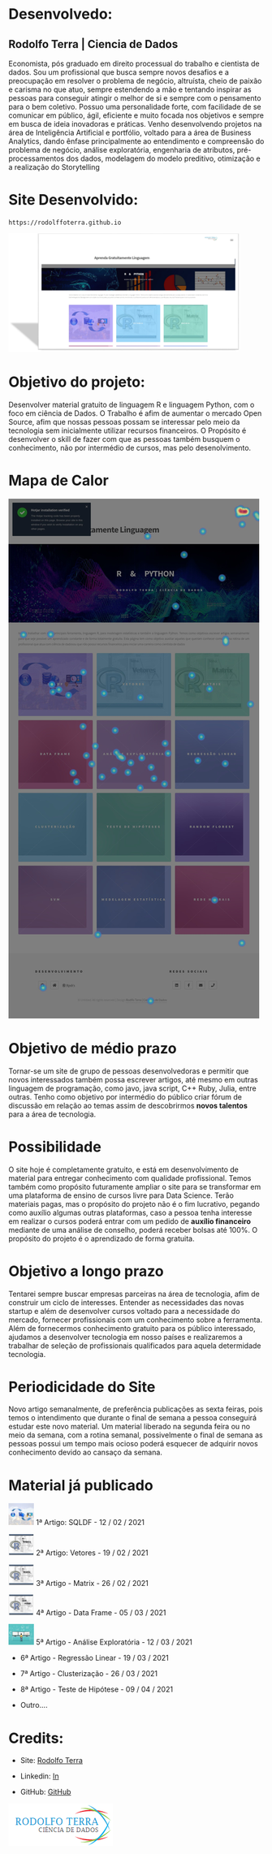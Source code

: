 # Desenvolvedo:

## Rodolfo Terra | Ciencia de Dados

Economista, pós graduado em direito processual do trabalho e cientista de dados. Sou um profissional que busca sempre novos desafios e a preocupação em resolver o problema de negócio, altruísta, cheio de paixão e carisma no que atuo, sempre estendendo a mão e tentando inspirar as pessoas para conseguir atingir o melhor de si e sempre com o pensamento para o bem coletivo. Possuo uma personalidade forte, com facilidade de se comunicar em público, ágil, eficiente e muito focada nos objetivos e sempre em busca de ideia inovadoras e práticas. Venho desenvolvendo projetos na área de Inteligência Artificial e  portfólio,  voltado para a área de Business Analytics, dando ênfase principalmente ao entendimento e compreensão do problema de negócio, análise exploratória, engenharia de atributos, pré-processamentos dos dados, modelagem do modelo preditivo, otimização e a realização do Storytelling

# Site Desenvolvido:

	https://rodolffoterra.github.io
	

<img src="https://raw.githubusercontent.com/rodolffoterra/rodolffoterra.github.io/main/images/page_home.jpg.png" width="90%">

	
	
# Objetivo do projeto:

Desenvolver material gratuito de linguagem R e linguagem Python, com o foco em ciência de Dados. O Trabalho é afim de aumentar o mercado Open Source, afim que nossas pessoas possam se interessar pelo meio da tecnologia sem inicialmente utilizar recursos financeiros. O Propósito é desenvolver o skill de fazer com que as pessoas também busquem o conhecimento, não por intermédio de cursos, mas pelo desenolvimento. 


# Mapa de Calor

![mapa](https://raw.githubusercontent.com/rodolffoterra/rodolffoterra.github.io/main/images/click.jpg)

# Objetivo de médio prazo

Tornar-se um site de grupo de pessoas desenvolvedoras e permitir que novos interessados também possa escrever artigos, até mesmo em outras linguagem de programação, como javo, java script, C++ Ruby, Julia, entre outras.
Tenho como objetivo por intermédio do público criar fórum de discussão em relação ao temas assim de descobrirmos **novos talentos** para a área de tecnologia.

# Possibilidade

O site hoje é completamente gratuito, e está em desenvolvimento de material para entregar conhecimento com qualidade profissional. Temos também como propósito futuramente ampliar o site para se transformar em uma plataforma de ensino de cursos livre para Data Science. Terão materiais pagas, mas o propósito do projeto não é o fim lucrativo, pegando como auxílio algumas outras plataformas, caso a pessoa tenha interesse em realizar o cursos poderá entrar com um pedido de **auxílio financeiro** mediante de uma análise de conselho, poderá receber bolsas até 100%. O propósito do projeto é o aprendizado de forma gratuita. 

# Objetivo a longo prazo

Tentarei sempre buscar empresas parceiras na área de tecnologia, afim de construir um ciclo de interesses. Entender as necessidades das novas startup e além de desenvolver cursos voltado para a necessidade do mercado, fornecer profissionais com um conhecimento sobre a ferramenta. 
Além de fornecermos conhecimento gratuito para os público interessado, ajudamos a desenvolver tecnologia em nosso países e realizaremos a trabalhar de seleção de profissionais qualificados para aquela determidade tecnologia. 


# Periodicidade do Site

Novo artigo semanalmente, de preferência publicações as sexta feiras, pois temos o intendimento que durante o final de semana a pessoa conseguirá estudar este novo material. Um material liberado na segunda feira ou no meio da semana, com a rotina semanal, possivelmente o final de semana as pessoas possui um tempo mais ocioso poderá esquecer de adquirir novos conhecimento devido ao cansaço da semana.

# Material já publicado


<img src="https://github.com/rodolffoterra/rodolffoterra.github.io/blob/main/images/pic01.jpg" width="10%"> 1ª Artigo: SQLDF - 12 / 02 / 2021 

<img src="https://github.com/rodolffoterra/rodolffoterra.github.io/blob/main/images/pic02.jpg" width="10%"> 2ª Artigo: Vetores - 19 / 02 / 2021

<img src="https://github.com/rodolffoterra/rodolffoterra.github.io/blob/main/images/pic03.jpg" width="10%"> 3ª Artigo - Matrix - 26 / 02 / 2021

<img src="https://github.com/rodolffoterra/rodolffoterra.github.io/blob/main/images/pic04.jpg" width="10%"> 4ª Artigo - Data Frame - 05 / 03 / 2021

<img src="https://github.com/rodolffoterra/rodolffoterra.github.io/blob/main/images/pic05.jpg" width="10%"> 5ª Artigo - Análise Exploratória - 12 / 03 / 2021

* 6ª Artigo - Regressão Linear - 19 / 03 / 2021

* 7ª Artigo - Clusterização - 26 / 03 / 2021

* 8ª Artigo - Teste de Hipótese - 09 / 04 / 2021

* Outro....


# Credits:

 * Site:     <a href="http://www.rodolfoterra.com">Rodolfo Terra</a>

 * Linkedin:       <a href="https://www.linkedin.com/in/rodolffoterra/">In</a>
   
 * GitHub:   <a href="https://github.com/rodolffoterra">GitHub</a>

 ![Ciência de Dados](https://raw.githubusercontent.com/rodolffoterra/Project_KPIs/main/imagem/logo.png)

